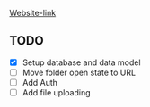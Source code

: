 [Website-link](https://cldrive.netlify.app/)

## TODO

- [x] Setup database and data model
- [ ] Move folder open state to URL
- [ ] Add Auth
- [ ] Add file uploading
